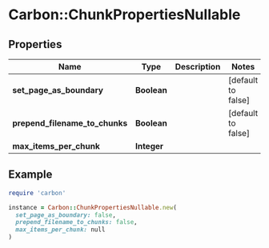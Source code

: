 # Carbon::ChunkPropertiesNullable

## Properties

| Name | Type | Description | Notes |
| ---- | ---- | ----------- | ----- |
| **set_page_as_boundary** | **Boolean** |  | [default to false] |
| **prepend_filename_to_chunks** | **Boolean** |  | [default to false] |
| **max_items_per_chunk** | **Integer** |  |  |

## Example

```ruby
require 'carbon'

instance = Carbon::ChunkPropertiesNullable.new(
  set_page_as_boundary: false,
  prepend_filename_to_chunks: false,
  max_items_per_chunk: null
)
```

